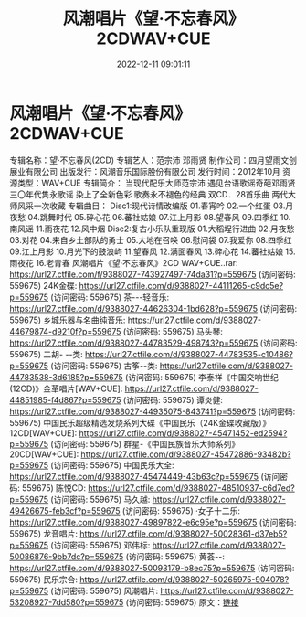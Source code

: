 ﻿---
title: 风潮唱片《望·不忘春风》2CDWAV+CUE
date: 2022-12-11 09:01:11
categories: 古典音乐、新世纪、纯音雅乐
tags: 纯音雅乐
---
# 风潮唱片《望·不忘春风》2CDWAV+CUE

专辑名称：望·不忘春风(2CD)
专辑艺人：范宗沛 邓雨贤
制作公司：四月望雨文创展业有限公司
出版发行：风潮音乐国际股份有限公司
发行时间：2012年10月
资源类型：WAV+CUE
专辑简介：
当现代配乐大师范宗沛 遇见台语歌谣奇葩邓雨贤
三〇年代隽永歌谣 染上了全新色彩 歌奏永不褪色的经典
双CD．28首乐曲 两代大师风采一次收藏
专辑曲目：
Disc1:现代诗情改编版
01.春宵吟
02.一个红蛋
03.月夜愁
04.跳舞时代
05.碎心花
06.蕃社姑娘
07.江上月影
08.望春风
09.四季红
10.南风谣
11.雨夜花
12.风中烟
Disc2:复古小乐队重现版
01.大稻埕行进曲
02.月夜愁
03.对花
04.来自乡土部队的勇士
05.大地在召唤
06.慰问袋
07.我爱你
08.四季红
09.江上月影
10.月光下的鼓浪屿
11.望春风
12.满面春风
13.碎心花
14.蕃社姑娘
15.雨夜花
16.老青春
风潮唱片《望·不忘春风》2CD WAV+CUE..rar: https://url27.ctfile.com/f/9388027-743927497-74da31?p=559675
(访问密码: 559675)
24K金碟: https://url27.ctfile.com/d/9388027-44111265-c9dc5e?p=559675
(访问密码: 559675)
茶---轻音乐: https://url27.ctfile.com/d/9388027-44626304-1bd628?p=559675
(访问密码: 559675)
乡城乐器与名曲纯音乐: https://url27.ctfile.com/d/9388027-44679874-d9210f?p=559675
(访问密码: 559675)
马头琴: https://url27.ctfile.com/d/9388027-44783529-498743?p=559675
(访问密码: 559675)
二胡- --类: https://url27.ctfile.com/d/9388027-44783535-c10486?p=559675
(访问密码: 559675)
古筝--类: https://url27.ctfile.com/d/9388027-44783538-3d6185?p=559675
(访问密码: 559675)
李泰祥《中国交响世纪(12CD)》金革唱片[WAV+CUE]: https://url27.ctfile.com/d/9388027-44851985-f4d867?p=559675
(访问密码: 559675)
谭炎健: https://url27.ctfile.com/d/9388027-44935075-843741?p=559675
(访问密码: 559675)
中国民乐超级精选发烧系列大碟《中国民乐（24K金碟收藏版）》12CD[WAV+CUE]: https://url27.ctfile.com/d/9388027-45471452-ed2594?p=559675
(访问密码: 559675)
群星-《中国民族音乐大师系列》20CD[WAV+CUE]: https://url27.ctfile.com/d/9388027-45472886-93482b?p=559675
(访问密码: 559675)
中国民乐大全: https://url27.ctfile.com/d/9388027-45474449-43b63c?p=559675
(访问密码: 559675)
陈悦CD: https://url27.ctfile.com/d/9388027-48510937-c6d7ed?p=559675
(访问密码: 559675)
马久越: https://url27.ctfile.com/d/9388027-49426675-feb3cf?p=559675
(访问密码: 559675)
·女子十二乐: https://url27.ctfile.com/d/9388027-49897822-e6c95e?p=559675
(访问密码: 559675)
龙音唱片: https://url27.ctfile.com/d/9388027-50028361-d37eb5?p=559675
(访问密码: 559675)
邓伟标: https://url27.ctfile.com/d/9388027-50086876-9bb7dc?p=559675
(访问密码: 559675)
黄荟--: https://url27.ctfile.com/d/9388027-50093179-b8ec75?p=559675
(访问密码: 559675)
民乐宗合: https://url27.ctfile.com/d/9388027-50265975-904078?p=559675
(访问密码: 559675)
风潮唱片: https://url27.ctfile.com/d/9388027-53208927-7dd580?p=559675
(访问密码: 559675)
原文：[链接](https://blog.sina.com.cn/s/blog_1647c7e76010310k7.html)